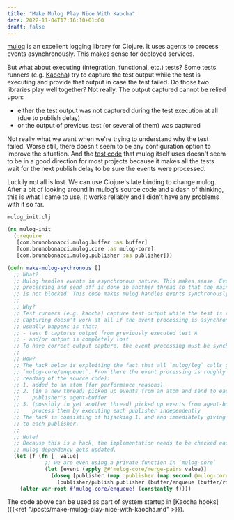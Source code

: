 ```yaml
---
title: "Make Mulog Play Nice With Kaocha"
date: 2022-11-04T17:16:10+01:00
draft: false
---
```


[mulog](https://github.com/BrunoBonacci/mulog) is an excellent logging library
for Clojure. It uses agents to process events asynchronously. This makes sense
for deployed services.

But what about executing (integration, functional, etc.) tests? Some tests
runners (e.g. [Kaocha](https://github.com/lambdaisland/kaocha)) try to capture
the test output while the test is executing and provide that output in case the
test failed. Do those two libraries play well together? Not really. The output
captured cannot be relied upon:

- either the test output was not captured during the test execution at all (due
  to publish delay)
- or the output of previous test (or several of them) was captured

Not really what we want when we're trying to understand why the test failed.
Worse still, there doesn't seem to be any configuration option to improve the
situation. And the [test
code](https://github.com/BrunoBonacci/mulog/blob/0.9.0/mulog-core/test/com/brunobonacci/mulog/test_publisher.clj#L65)
that mulog itself uses doesn't seem to be in a good direction for most projects
because it makes all the tests wait for the next publish delay to be sure the
events were processed.

Luckily not all is lost. We can use Clojure's late binding to change mulog.
After a bit of looking around in mulog's source code and a dash of thinking,
this is what I came to use. It works reliably and I didn't have any problems
with it so far.

`mulog_init.clj`

```clojure
(ns mulog-init
  (:require
   [com.brunobonacci.mulog.buffer :as buffer]
   [com.brunobonacci.mulog.core :as mulog-core]
   [com.brunobonacci.mulog.publisher :as publisher]))

(defn make-mulog-sychronous []
  ;; What?
  ;; Mulog handles events in asynchronous nature. This makes sense. Event
  ;; processing and send off is done in another thread so that the main thread
  ;; is not blocked. This code makes mulog handles events synchronously.
  ;;
  ;; Why?
  ;; Test runners (e.g. kaocha) capture test output while the test is running.
  ;; Capturing doesn't work at all if the event processing is asynchronous. What
  ;; usually happens is that:
  ;; - test B captures output from previously executed test A
  ;; - and/or output is completely lost
  ;; To have correct output capture, the event processing must be synchronous.
  ;;
  ;; How?
  ;; The hack below is exploiting the fact that all `mulog/log` calls go through
  ;; `mulog-core/enqueue!`. From there the event processing is roughly (from
  ;; reading of the source code):
  ;; 1. added to an atom (for performance reasons)
  ;; 2. (in a new thread) picked up events from an atom and send to each
  ;;    publisher's agent-buffer
  ;; 3. (possibly in yet another thread) picked up events from agent-buffer and
  ;;    process them by executing each publisher independently
  ;; The hack is consisting of hijacking 1. and and immediately giving the event
  ;; to each publisher.
  ;;
  ;; Note!
  ;; Because this is a hack, the implementation needs to be checked each time
  ;; mulog dependency gets updated.
  (let [f (fn [_ value]
            ;; we are even using a private function in `mulog-core`
            (let [event (apply @#'mulog-core/merge-pairs value)]
              (doseq [publisher (map :publisher (map second @mulog-core/publishers))]
                (publisher/publish publisher (buffer/enqueue (buffer/ring-buffer 1) event)))))]
    (alter-var-root #'mulog-core/enqueue! (constantly f))))
```

The code above can be used as part of system startup in [Kaocha hooks]({{<ref
 "/posts/make-mulog-play-nice-with-kaocha.md" >}}).
